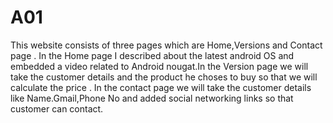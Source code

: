 # A01

This website consists of three pages which are Home,Versions and Contact page . In the Home page I described about the latest android OS and embedded a video related to Android nougat.In the Version page we will take the customer details and the product he choses to buy so that we will calculate the price . In the contact page we will take the customer details like Name.Gmail,Phone No and added social networking links so that customer can contact.
